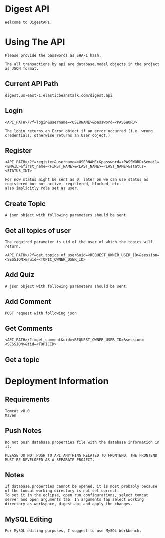 # Digest API
	Welcome to DigestAPI.
# Using The API
	Please provide the passwords as SHA-1 hash. 
	
	The all transactions by api are database.model objects in the project as JSON format.
## Current API Path
	digest.us-east-1.elasticbeanstalk.com/digest.api 
	
## Login
	<API_PATH>/?f=login&username=<USERNAME>&password=<PASSWORD>
	
	The login returns an Error object if an error occurred (i.e. wrong credentials, otherwise returns an User object.)
## Register
	<API_PATH>/?f=register&username=<USERNAME>&password=<PASSWORD>&email=<EMAIL>&first_name=<FIRST_NAME>&<LAST_NAME>=<LAST_NAME>&status=<STATUS_INT>
	
	For now status might be sent as 0, later on we can use status as registered but not active, registered, blocked, etc.
	also implicitly role set as user.

## Create Topic
	A json object with following parameters should be sent.
	
## Get all topics of user
	The required parameter is uid of the user of which the topics will return.
	
	<API_PATH>/?f=get_topics_of_user&uid=<REQUEST_OWNER_USER_ID>&session=<SESSION>&ruid=<TOPIC_OWNER_USER_ID>

## Add Quiz
	A json object with following parameters should be sent.
	
## Add Comment
	POST request with following json

## Get Comments
	<API_PATH>/?f=get_comment&uid=<REQUEST_OWNER_USER_ID>&session=<SESSION>&tid=<TOPICID>
	

## Get a topic


# Deployment Information
## Requirements
	Tomcat v8.0
	Maven
## Push Notes
	Do not push database.properties file with the database information in it.
	
	PLEASE DO NOT PUSH TO API ANYTHING RELATED TO FRONTEND. THE FRONTEND MUST BE DEVELOPED AS A SEPARATE PROJECT.
## Notes
	If database.properties cannot be opened, it is most probably because of the tomcat working directory is not set correct. 
	To set it in the eclipse, open run configurations, select tomcat server and open arguments tab. In arguments tap select working directory as workspace, digest.api and apply the changes.
## MySQL Editing
	For MySQL editing purposes, I suggest to use MySQL Workbench.

		
